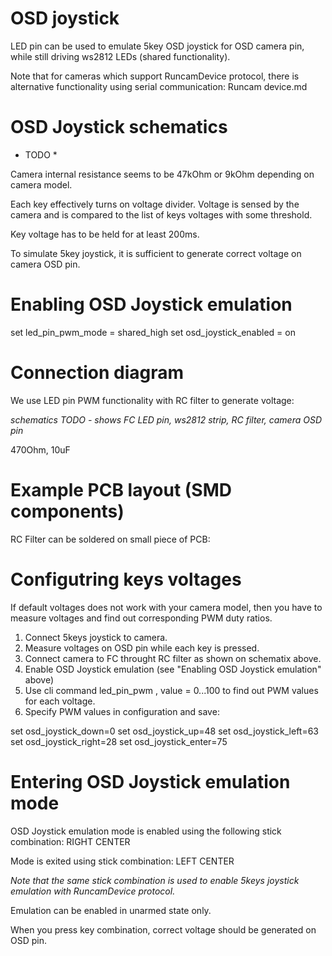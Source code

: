 # OSD joystick

LED pin can be used to emulate 5key OSD joystick for OSD camera pin, while still driving ws2812 LEDs (shared functionality).

Note that for cameras which support RuncamDevice protocol, there is alternative functionality using serial communication: Runcam device.md

# OSD Joystick schematics

* TODO * 

Camera internal resistance seems to be 47kOhm or 9kOhm depending on camera model.

Each key effectively turns on voltage divider. Voltage is sensed by the camera and is compared to the list of keys voltages with some threshold.

Key voltage has to be held for at least 200ms.

To simulate 5key joystick, it is sufficient to generate correct voltage on camera OSD pin.

# Enabling OSD Joystick emulation

set led_pin_pwm_mode = shared_high
set osd_joystick_enabled = on

# Connection diagram

We use LED pin PWM functionality with RC filter to generate voltage:

*schematics TODO - shows FC LED pin, ws2812 strip, RC filter, camera OSD pin*

470Ohm, 10uF


# Example PCB layout (SMD components)

RC Filter can be soldered on small piece of PCB:


# Configutring keys voltages

If default voltages does not work with your camera model, then you have to measure voltages and find out corresponding PWM duty ratios.

1. Connect 5keys joystick to camera.
2. Measure voltages on OSD pin while each key is pressed.
3. Connect camera to FC throught RC filter as shown on schematix above.
4. Enable OSD Joystick emulation (see "Enabling OSD Joystick emulation" above)
4. Use cli command led_pin_pwm <value>, value = 0...100 to find out PWM values for each voltage.
5. Specify PWM values in configuration and save:

set osd_joystick_down=0
set osd_joystick_up=48
set osd_joystick_left=63
set osd_joystick_right=28
set osd_joystick_enter=75

# Entering OSD Joystick emulation mode

OSD Joystick emulation mode is enabled using the following stick combination:
RIGHT CENTER

Mode is exited using stick combination:
LEFT CENTER

*Note that the same stick combination is used to enable 5keys joystick emulation with RuncamDevice protocol.*

Emulation can be enabled in unarmed state only. 

When you press key combination, correct voltage should be generated on OSD pin.
